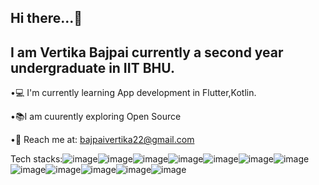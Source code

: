 ## Hi there...👋

## I am Vertika Bajpai currently a second year undergraduate in IIT BHU.

•💻 I'm currently learning App development in Flutter,Kotlin.

•📚I am cuurently exploring Open Source

•📨 Reach me at: bajpaivertika22@gmail.com

Tech stacks:![image](https://github.com/VertikaBajpai/VertikaBajpai/assets/119621037/4b7293b9-3931-4ef4-ad1e-2e1cda4d7339)![image](https://github.com/VertikaBajpai/VertikaBajpai/assets/119621037/33a29828-b7d5-4ce3-916d-748a79a990c6)![image](https://github.com/VertikaBajpai/VertikaBajpai/assets/119621037/2d8a005c-7376-4099-822d-817ee92695e4)![image](https://github.com/VertikaBajpai/VertikaBajpai/assets/119621037/6c372829-e5ec-46d5-80a1-63a9fc3d7629)![image](https://github.com/VertikaBajpai/VertikaBajpai/assets/119621037/7d8c44b3-584e-4386-9d1d-d62d3fe26840)![image](https://github.com/VertikaBajpai/VertikaBajpai/assets/119621037/2b6d6a44-4ae9-440e-b3f3-277659b8fd41)![image](https://github.com/VertikaBajpai/VertikaBajpai/assets/119621037/29120785-ef9b-440e-9141-625788e7b04f)![image](https://github.com/VertikaBajpai/VertikaBajpai/assets/119621037/597d9757-e4bc-465d-a171-7138c7b50ffb)![image](https://github.com/VertikaBajpai/VertikaBajpai/assets/119621037/5faac559-e5ca-4267-b178-02fcd5efcf36)![image](https://github.com/VertikaBajpai/VertikaBajpai/assets/119621037/baa778ca-2f73-4725-954a-8203501ee2cb)![image](https://github.com/VertikaBajpai/VertikaBajpai/assets/119621037/704cb696-9e46-4b7d-a989-ae8c8e84cb7c)![image](https://github.com/VertikaBajpai/VertikaBajpai/assets/119621037/26778535-df6b-457d-a07c-4f812a3e43c4)











